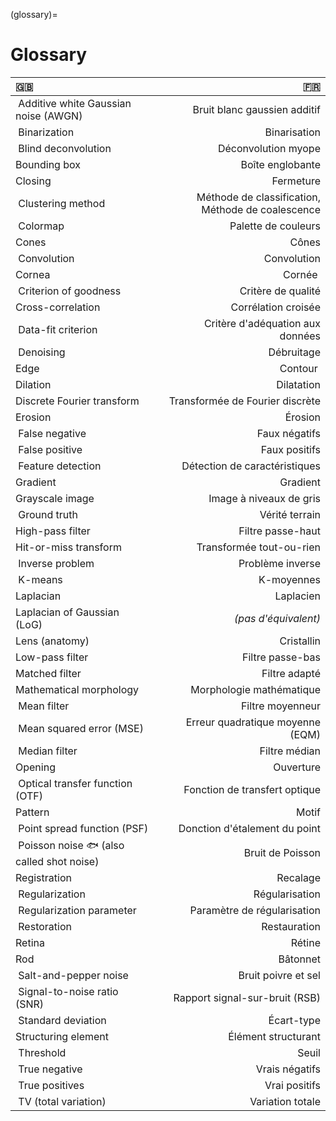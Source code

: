 (glossary)=
# Glossary

| 🇬🇧 | 🇫🇷 |
| :--- | ---: |
| Additive white Gaussian noise (AWGN) | Bruit blanc gaussien additif |
| Binarization | Binarisation |
| Blind deconvolution | Déconvolution myope |
| Bounding box | Boîte englobante |
| Closing | Fermeture |
| Clustering method | Méthode de classification, Méthode de coalescence |
| Colormap | Palette de couleurs |
| Cones | Cônes |
| Convolution | Convolution |
| Cornea | Cornée |
| Criterion of goodness | Critère de qualité |
| Cross-correlation | Corrélation croisée |
| Data-fit criterion | Critère d'adéquation aux données |
| Denoising | Débruitage |
| Edge | Contour |
| Dilation | Dilatation |
| Discrete Fourier transform | Transformée de Fourier discrète |
| Erosion | Érosion |
| False negative | Faux négatifs |
| False positive | Faux positifs |
| Feature detection | Détection de caractéristiques |
| Gradient | Gradient |
| Grayscale image | Image à niveaux de gris |
| Ground truth | Vérité terrain |
| High-pass filter | Filtre passe-haut |
| Hit-or-miss transform | Transformée tout-ou-rien |
| Inverse problem | Problème inverse |
| K-means | K-moyennes |
| Laplacian | Laplacien |
| Laplacian of Gaussian (LoG) | _(pas d'équivalent)_ |
| Lens (anatomy) | Cristallin |
| Low-pass filter | Filtre passe-bas |
| Matched filter | Filtre adapté |
| Mathematical morphology | Morphologie mathématique |
| Mean filter | Filtre moyenneur |
| Mean squared error (MSE) | Erreur quadratique moyenne (EQM) |
| Median filter | Filtre médian |
| Opening | Ouverture |
| Optical transfer function (OTF) | Fonction de transfert optique |
| Pattern | Motif |
| Point spread function (PSF) | Donction d'étalement du point |
| Poisson noise 🐟 (also called shot noise) | Bruit de Poisson |
| Registration | Recalage |
| Regularization | Régularisation |
| Regularization parameter | Paramètre de régularisation |
| Restoration | Restauration |
| Retina | Rétine |
| Rod | Bâtonnet |
| Salt-and-pepper noise |  Bruit poivre et sel |
| Signal-to-noise ratio (SNR) | Rapport signal-sur-bruit (RSB) |
| Standard deviation | Écart-type |
| Structuring element | Élément structurant |
| Threshold | Seuil |
| True negative | Vrais négatifs |
| True positives | Vrai positifs |
| TV (total variation) | Variation totale |